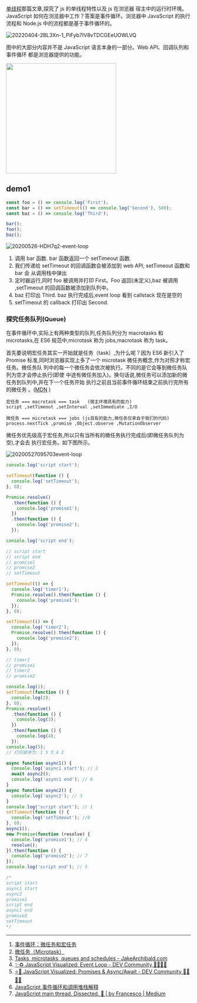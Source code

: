 [单线程](Async/Single-thread.md)那篇文章,探究了 js 的单线程特性以及 js 在浏览器
宿主中的运行时环境。 JavaScript 如何在浏览器中工作？答案是事件循环。浏览器中
JavaScript 的执行流程和 Node.js 中的流程都是基于事件循环的。

![20220404-2BL3Xn-1_PiFyb7IV8vTDCGEeUOWLVQ](https://loremxuetengfei.oss-cn-beijing.aliyuncs.com/20220404-2BL3Xn-1_PiFyb7IV8vTDCGEeUOWLVQ.jpg)

图中的大部分内容并不是 JavaScript 语言本身的一部分。Web API、回调队列和事件循环
都是浏览器提供的功能。

<image
src="https://loremxuetengfei.oss-cn-beijing.aliyuncs.com/20220325-br4RLG-661353238626461662e6a7067.jpg"
width='300px' />

## demo1

```javascript
const foo = () => console.log('First');
const bar = () => setTimeout(() => console.log('Second'), 500);
const baz = () => console.log('Third');

bar();
foo();
baz();
```

<img src='https://loremxuetengfei.oss-cn-beijing.aliyuncs.com/20200526-HDH7q2-event-loop.gif' alt='20200526-HDH7q2-event-loop'/>

1. 调用 bar 函数. bar 函数返回一个 setTimeout 函数.
2. 我们传递给 setTimeout 的回调函数会被添加到 web API, setTimeout 函数和 bar 会
   从调用栈中弹出
3. 定时器运行,同时 foo 被调用并打印 First。Foo 返回(未定义),baz 被调用
   ,setTimeout 的回调函数被添加到队列中。
4. baz 打印出 Third. baz 执行完成后,event loop 看到 callstack 现在是空的
5. setTimeout 的 callback 打印出 Second.

### 探究任务队列(Queue)

在事件循环中,实际上有两种类型的队列,任务队列分为 macrotasks 和 microtasks,在 ES6
规范中,microtask 称为 jobs,macrotask 称为 task。

首先要说明宏任务其实一开始就是任务（task）,为什么呢？因为 ES6 新引入了 Promise
标准,同时浏览器实现上多了一个 microtask 微任务概念,作为对照才称宏任务。微任务队
列中的每一个微任务会依次被执行。不同的是它会等到微任务队列为空才会停止执行(即使
中途有微任务加入)。换句话说,微任务可以添加新的微任务到队列中,并在下一个任务开始
执行之前且当前事件循环结束之前执行完所有的微任务
。([MDN](https://developer.mozilla.org/zh-CN/docs/Web/API/HTML_DOM_API/Microtask_guide/In_depth)
)

```code
宏任务 === macrotask === task   (宿主环境具有的能力)
script ,setTimeout ,setInterval ,setImmediate ,I/O

微任务 === microtask === jobs (js具有的能力,微任务仅来自于我们的代码)
process.nextTick ,promise ,Object.observe ,MutationObserver
```

微任务优先级高于宏任务,所以只有当所有的微任务执行完成后(即微任务队列为空),才会去
执行宏任务。如下图所示。

<img src='https://loremxuetengfei.oss-cn-beijing.aliyuncs.com/20200527095703event-loop.gif' alt='20200527095703event-loop'/>

```js
console.log('script start');

setTimeout(function () {
  console.log('setTimeout');
}, 0);

Promise.resolve()
  .then(function () {
    console.log('promise1');
  })
  .then(function () {
    console.log('promise2');
  });

console.log('script end');

// script start
// script end
// promise1
// promise2
// setTimeout
```

```javascript
setTimeout(() => {
  console.log('timer1');
  Promise.resolve().then(function () {
    console.log('promise1');
  });
}, 0);

setTimeout(() => {
  console.log('timer2');
  Promise.resolve().then(function () {
    console.log('promise2');
  });
}, 0);

// timer1
// promise1
// timer2
// promise2
```

```js
console.log(1);
setTimeout(function () {
  console.log(2);
}, 0);
Promise.resolve()
  .then(function () {
    console.log(3);
  })
  .then(function () {
    console.log(4);
  });
console.log(5);
// 打印顺序为：1 5 3 4 2
```

```javascript
async function async1() {
  console.log('async1 start'); // 2
  await async2();
  console.log('async1 end'); // 6
}
async function async2() {
  console.log('async2'); // 3
}
console.log('script start'); // 1
setTimeout(function () {
  console.log('setTimeout'); //8
}, 0);
async1();
new Promise(function (resolve) {
  console.log('promise1'); // 4
  resolve();
}).then(function () {
  console.log('promise2'); // 7
});
console.log('script end'); // 5

/* 
script start
async1 start
async2
promise1
script end
async1 end
promise2
setTimeout
*/
```

---

1. [事件循环：微任务和宏任务](https://zh.javascript.info/event-loop)
2. [微任务（Microtask）](https://zh.javascript.info/microtask-queue)
3. [Tasks, microtasks, queues and schedules - JakeArchibald.com](https://jakearchibald.com/2015/tasks-microtasks-queues-and-schedules/)
4. [✨♻️ JavaScript Visualized: Event Loop - DEV Community 👩‍💻👨‍💻](https://dev.to/lydiahallie/javascript-visualized-event-loop-3dif)
5. [⭐️🎀 JavaScript Visualized: Promises & Async/Await - DEV Community 👩‍💻👨‍💻](https://dev.to/lydiahallie/javascript-visualized-promises-async-await-5gke)
6. [JavaScript 事件循环和调用堆栈解释](https://felixgerschau.com/javascript-event-loop-call-stack/?ref=morioh.com&utm_source=morioh.com)
7. [JavaScript main thread. Dissected. 🔬 | by Francesco | Medium](https://medium.com/@francesco_rizzi/javascript-main-thread-dissected-43c85fce7e23)
<!-- 7. [第 10 题：常见异步笔试题，请写出代码的运行结果 · Issue #7 · Advanced-Frontend/Daily-Interview-Question](https://github.com/Advanced-Frontend/Daily-Interview-Question/issues/7) -->
